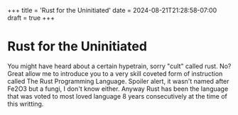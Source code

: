 +++
title = 'Rust for the Uninitiated'
date = 2024-08-21T21:28:58-07:00
draft = true
+++


# Rust for the Uninitiated

You might have heard about a certain hypetrain, sorry "cult" called rust. No? Great allow me to introduce you to a very skill coveted form of instruction called The Rust Programming Language. Spoiler alert, it wasn't named after Fe2O3 but a fungi, I don't know either. Anyway Rust has been the language that was voted to most loved language 8 years consecutively at the time of this writting. 